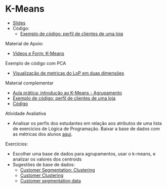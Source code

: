 # K-Means
* [Slides](https://docs.google.com/presentation/d/1hzeAFwgHNZ7pr_POzd4_2lXUgOz_vrVfuhjxl6tbBCs/edit?usp=sharing)
* Código:
  * [Exemplo de código: perfil de clientes de uma loja](https://colab.research.google.com/drive/1kyYG9ojYsTvCKj5X9hn4o6mve4RJjBv5?usp=sharing)

Material de Apoio:
* [Vídeos e Form: K-Means](https://docs.google.com/forms/d/e/1FAIpQLSfyv1LTd_h0bkniJdy5Zq4Y4oFkqTVQrRVY0MZo8PsvcUzhhQ/viewform?usp=sf_link)

Exemplo de código com PCA
* [Visualização de metricas do LoP em duas dimensões](https://colab.research.google.com/drive/15uTd1w8uIxpUgQYYGLmaIL33eum6Yjez?usp=sharing) 

Material complementar
* [Aula prática: introdução ao K-Means - Agrupamento](https://youtu.be/t_107z0RHF8)
* [Exemplo de código: perfil de clientes de uma loja](https://colab.research.google.com/drive/15Q-gTih7v2f5pYc64xQa2ytzX2gisX0q?usp=sharing)
* [Código](https://colab.research.google.com/drive/1nc5RD1wMHvROPILgdJVT2GSzwbscLLsw?usp=sharing)

Atividade Avaliativa 
* Analisar os perfis dos estudantes em relação aos atributos de uma lista de exercícios de Lógica de Programação. Baixar a base de dados com as métricas dos alunos [aqui](https://raw.githubusercontent.com/ect-comp/ml/refs/heads/master/dados/metricas_lop.csv). 

Exercícios: 
* Escolher uma base de dados para agrupamentos, usar o k-means, e analizar os valores dos centroids
* Sugestões de base de dados: 
  * [Customer Segmentation: Clustering](https://www.kaggle.com/code/karnikakapoor/customer-segmentation-clustering/input)
  * [Customer Clustering](https://www.kaggle.com/datasets/dev0914sharma/customer-clustering?resource=download&select=segmentation+data.csv)
  * [Customer segmentation data](https://raw.githubusercontent.com/ect-info/ml/master/dados/customer%20segmentation%20data.csv)
 
  
